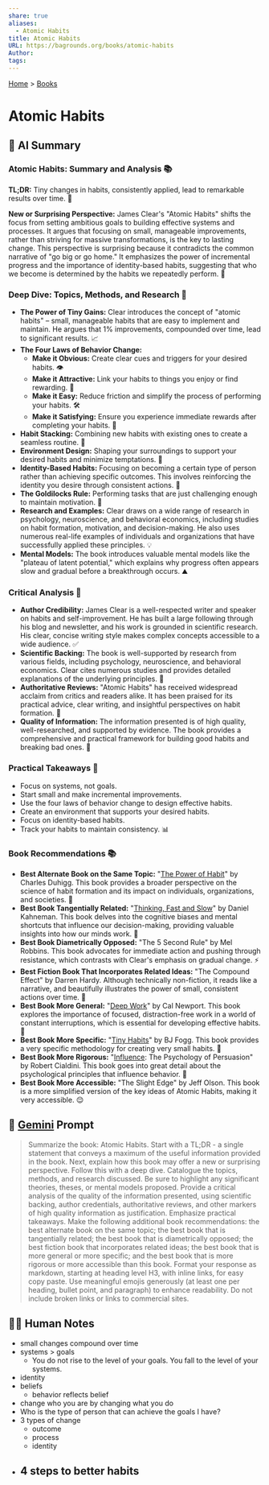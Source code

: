 ```yaml
---
share: true
aliases:
  - Atomic Habits
title: Atomic Habits
URL: https://bagrounds.org/books/atomic-habits
Author: 
tags: 
---
```

[Home](../index.md) > [Books](./index.md)  
# Atomic Habits  
  
## 🤖 AI Summary  
### Atomic Habits: Summary and Analysis 📚  
**TL;DR:** Tiny changes in habits, consistently applied, lead to remarkable results over time. 🚀  
  
**New or Surprising Perspective:** James Clear's "Atomic Habits" shifts the focus from setting ambitious goals to building effective systems and processes. It argues that focusing on small, manageable improvements, rather than striving for massive transformations, is the key to lasting change. This perspective is surprising because it contradicts the common narrative of "go big or go home." It emphasizes the power of incremental progress and the importance of identity-based habits, suggesting that who we become is determined by the habits we repeatedly perform. 🧠  
  
### Deep Dive: Topics, Methods, and Research 🔬  
- **The Power of Tiny Gains:** Clear introduces the concept of "atomic habits" – small, manageable habits that are easy to implement and maintain. He argues that 1% improvements, compounded over time, lead to significant results. 📈  
- **The Four Laws of Behavior Change:**  
    - **Make it Obvious:** Create clear cues and triggers for your desired habits. 👁️  
    - **Make it Attractive:** Link your habits to things you enjoy or find rewarding. 🤩  
    - **Make it Easy:** Reduce friction and simplify the process of performing your habits. 🛠️  
    - **Make it Satisfying:** Ensure you experience immediate rewards after completing your habits. 🎉  
- **Habit Stacking:** Combining new habits with existing ones to create a seamless routine. 🔗  
- **Environment Design:** Shaping your surroundings to support your desired habits and minimize temptations. 🏡  
- **Identity-Based Habits:** Focusing on becoming a certain type of person rather than achieving specific outcomes. This involves reinforcing the identity you desire through consistent actions. 👤  
- **The Goldilocks Rule:** Performing tasks that are just challenging enough to maintain motivation. 🎯  
- **Research and Examples:** Clear draws on a wide range of research in psychology, neuroscience, and behavioral economics, including studies on habit formation, motivation, and decision-making. He also uses numerous real-life examples of individuals and organizations that have successfully applied these principles. 💡  
- **Mental Models:** The book introduces valuable mental models like the "plateau of latent potential," which explains why progress often appears slow and gradual before a breakthrough occurs. ⛰️  
  
### Critical Analysis 🧐  
- **Author Credibility:** James Clear is a well-respected writer and speaker on habits and self-improvement. He has built a large following through his blog and newsletter, and his work is grounded in scientific research. His clear, concise writing style makes complex concepts accessible to a wide audience. ✅  
- **Scientific Backing:** The book is well-supported by research from various fields, including psychology, neuroscience, and behavioral economics. Clear cites numerous studies and provides detailed explanations of the underlying principles. 🧪  
- **Authoritative Reviews:** "Atomic Habits" has received widespread acclaim from critics and readers alike. It has been praised for its practical advice, clear writing, and insightful perspectives on habit formation. 🌟  
- **Quality of Information:** The information presented is of high quality, well-researched, and supported by evidence. The book provides a comprehensive and practical framework for building good habits and breaking bad ones. 💯  
  
### Practical Takeaways 💼  
- Focus on systems, not goals.  
- Start small and make incremental improvements.  
- Use the four laws of behavior change to design effective habits.  
- Create an environment that supports your desired habits.  
- Focus on identity-based habits.  
- Track your habits to maintain consistency. 📊  
  
### Book Recommendations 📚  
- **Best Alternate Book on the Same Topic:** "[The Power of Habit](./the-power-of-habit.md)" by Charles Duhigg. This book provides a broader perspective on the science of habit formation and its impact on individuals, organizations, and societies. 🔄  
- **Best Book Tangentially Related:** "[Thinking, Fast and Slow](./thinking-fast-and-slow.md)" by Daniel Kahneman. This book delves into the cognitive biases and mental shortcuts that influence our decision-making, providing valuable insights into how our minds work. 🧠  
- **Best Book Diametrically Opposed:** "The 5 Second Rule" by Mel Robbins. This book advocates for immediate action and pushing through resistance, which contrasts with Clear's emphasis on gradual change. ⚡  
- **Best Fiction Book That Incorporates Related Ideas:** "The Compound Effect" by Darren Hardy. Although technically non-fiction, it reads like a narrative, and beautifully illustrates the power of small, consistent actions over time. 📖  
- **Best Book More General:** "[Deep Work](./deep-work.md)" by Cal Newport. This book explores the importance of focused, distraction-free work in a world of constant interruptions, which is essential for developing effective habits. 🧘  
- **Best Book More Specific:** "[Tiny Habits](./tiny-habits.md)" by BJ Fogg. This book provides a very specific methodology for creating very small habits. 🤏  
- **Best Book More Rigorous:** "[Influence](./influence.md): The Psychology of Persuasion" by Robert Cialdini. This book goes into great detail about the psychological principles that influence behavior. 🧐  
- **Best Book More Accessible:** "The Slight Edge" by Jeff Olson. This book is a more simplified version of the key ideas of Atomic Habits, making it very accessible. 😌  
  
## 💬 [Gemini](https://gemini.google.com) Prompt  
> Summarize the book: Atomic Habits. Start with a TL;DR - a single statement that conveys a maximum of the useful information provided in the book. Next, explain how this book may offer a new or surprising perspective. Follow this with a deep dive. Catalogue the topics, methods, and research discussed. Be sure to highlight any significant theories, theses, or mental models proposed. Provide a critical analysis of the quality of the information presented, using scientific backing, author credentials, authoritative reviews, and other markers of high quality information as justification. Emphasize practical takeaways. Make the following additional book recommendations: the best alternate book on the same topic; the best book that is tangentially related; the best book that is diametrically opposed; the best fiction book that incorporates related ideas; the best book that is more general or more specific; and the best book that is more rigorous or more accessible than this book. Format your response as markdown, starting at heading level H3, with inline links, for easy copy paste. Use meaningful emojis generously (at least one per heading, bullet point, and paragraph) to enhance readability. Do not include broken links or links to commercial sites.  
  
## 📝🐒 Human Notes  
- small changes compound over time  
- systems > goals  
  - You do not rise to the level of your goals. You fall to the level of your systems.  
- identity  
- beliefs  
  - behavior reflects belief  
- change who you are by changing what you do  
- Who is the type of person that can achieve the goals I have?  
- 3 types of change  
  - outcome  
  - process  
  - identity  
- 4 steps to better habits  
  -   

